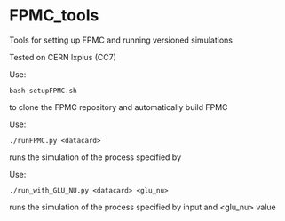 # FPMC_tools
Tools for setting up FPMC and running versioned simulations

Tested on CERN lxplus (CC7)

Use:
```
bash setupFPMC.sh
```
to clone the FPMC repository and automatically build FPMC

Use:
```
./runFPMC.py <datacard>
```
runs the simulation of the process specified by <datacard> 

Use:  
```
./run_with_GLU_NU.py <datacard> <glu_nu>
```
runs the simulation of the process specified by <datacard> input and <glu_nu> value
